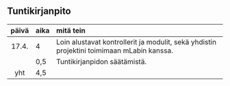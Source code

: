 ## Tuntikirjanpito

| päivä | aika | mitä tein  |
| :----:|:-----| :-----|
| 17.4. | 4    | Loin alustavat kontrollerit ja modulit, sekä yhdistin projektini toimimaan mLabin kanssa. |
|       | 0,5  | Tuntikirjanpidon säätämistä. |
| yht   | 4,5  | | 
